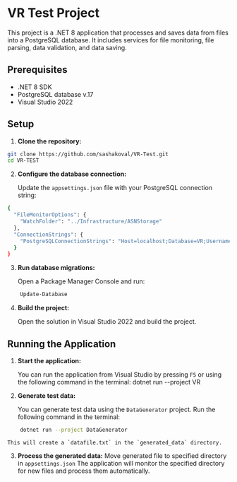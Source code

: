 # VR Test Project

This project is a .NET 8 application that processes and saves data from files into a PostgreSQL database. It includes services for file monitoring, file parsing, data validation, and data saving.

## Prerequisites

- .NET 8 SDK
- PostgreSQL database v.17
- Visual Studio 2022

## Setup

1. **Clone the repository:**

```bash
git clone https://github.com/sashakoval/VR-Test.git
cd VR-TEST
```


2. **Configure the database connection:**

    Update the `appsettings.json` file with your PostgreSQL connection string:
   
```bash
{
  "FileMonitorOptions": {
    "WatchFolder": "../Infrastructure/ASNStorage"
  },
  "ConnectionStrings": {
    "PostgreSQLConnectionStrings": "Host=localhost;Database=VR;Username=postgres;Password=1234"
  }
}
```

3. **Run database migrations:**

    Open a Package Manager Console and run:

```bash
    Update-Database
```

4. **Build the project:**

    Open the solution in Visual Studio 2022 and build the project.

## Running the Application

1. **Start the application:**

    You can run the application from Visual Studio by pressing `F5` or using the following command in the terminal:
  dotnet run --project VR
    
    
2. **Generate test data:**

    You can generate test data using the `DataGenerator` project. Run the following command in the terminal:

```bash
    dotnet run --project DataGenerator
```

    This will create a `datafile.txt` in the `generated_data` directory.

3. **Process the generated data:**
    Move generated file to specified directory in `appsettings.json`
    The application will monitor the specified directory for new files and process them automatically.

    
